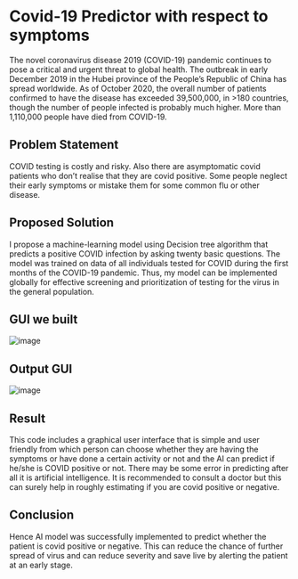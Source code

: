 # Covid-19 Predictor with respect to symptoms
The novel coronavirus disease 2019 (COVID-19) pandemic continues to pose a critical and urgent threat to global health. The outbreak in early December 2019 in the Hubei province of the People’s Republic of China has spread worldwide. As of October 2020, the overall number of patients confirmed to have the disease has exceeded 39,500,000, in >180 countries, though the number of people infected is probably much higher. More than 1,110,000 people have died from COVID-19.

## Problem Statement
COVID testing is costly and risky. Also there are asymptomatic covid patients who don’t realise that they are covid positive. Some people neglect their early symptoms or mistake them for some common flu or other disease.

## Proposed Solution
I propose a machine-learning model using Decision tree algorithm that predicts a positive COVID infection by asking twenty basic questions. The model was trained on data of all individuals tested for COVID during the first months of the COVID-19 pandemic. Thus, my model can be implemented globally for effective screening and prioritization of testing for the virus in the general population.

## GUI we built
![image](https://user-images.githubusercontent.com/64376922/116741520-de8fd200-aa13-11eb-83e6-95126a1a190b.png)

## Output GUI
![image](https://user-images.githubusercontent.com/64376922/116741568-ed768480-aa13-11eb-9c3a-6803888b555c.png)

## Result
This code includes a graphical user interface that is simple and user friendly from which person can choose whether they are having the symptoms or have done a certain activity or not and the AI can predict if he/she is COVID positive or not. There may be some error in predicting after all it is artificial intelligence. It is recommended to consult a doctor but this can surely help in roughly estimating if you are covid positive or negative.

## Conclusion
Hence AI model was successfully implemented to predict whether the patient is covid positive or negative. This can reduce the chance of further spread of virus and can reduce severity and save live by alerting the patient at an early stage. 
